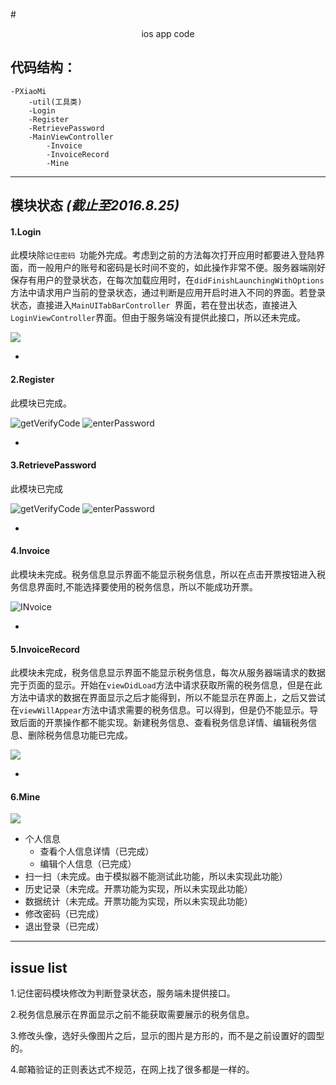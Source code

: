 #<center>ios app code</center>

## 代码结构：
	
	-PXiaoMi
		-util(工具类)
		-Login
		-Register
		-RetrievePassword
		-MainViewController
			-Invoice
			-InvoiceRecord
			-Mine
	
***


## 模块状态 *(截止至2016.8.25)*
#### 1.Login

此模块除`记住密码 `功能外完成。考虑到之前的方法每次打开应用时都要进入登陆界面，而一般用户的账号和密码是长时间不变的，如此操作非常不便。服务器端刚好保存有用户的登录状态，在每次加载应用时，在`didFinishLaunchingWithOptions`方法中请求用户当前的登录状态，通过判断是应用开启时进入不同的界面。若登录状态，直接进入`MainUITabBarController `界面，若在登出状态，直接进入`LoginViewController`界面。但由于服务端没有提供此接口，所以还未完成。

![](http://a2.qpic.cn/psb?/V13TnsNU0OGQFS/65PRSmz54o*1S6vNUTMOdKkgzP09RhRGhZ.NsMb4PXY!/m/dAkBAAAAAAAAnull&bo=QQE3AkEBNwIDCSw!&rf=photolist&t=5)
 
-
#### 2.Register

此模块已完成。

![getVerifyCode](http://a2.qpic.cn/psb?/V13TnsNU0OGQFS/S0ZZi7e3deZMty5m7ILRBe2mZ4E*nJW2uOJTS3F4PA4!/m/dAkBAAAAAAAAnull&bo=QgE1AkIBNQIDCSw!&rf=photolist&t=5)
![enterPassword](http://a1.qpic.cn/psb?/V13TnsNU0OGQFS/fREifpfmMpfDIPbPe0yjNvVx3VbPkrDaPNg7AsnJCBQ!/m/dHABAAAAAAAAnull&bo=QQE5AkEBOQIDCSw!&rf=photolist&t=5)

-
#### 3.RetrievePassword

此模块已完成

![getVerifyCode](http://a3.qpic.cn/psb?/V13TnsNU0OGQFS/D4s8*RHII.w3yX.IzAQQbeqVciwLyzv1OIYz2DWXJm0!/m/dAoBAAAAAAAAnull&bo=QwE3AkMBNwIDCSw!&rf=photolist&t=5)
![enterPassword](http://a2.qpic.cn/psb?/V13TnsNU0OGQFS/JFuKmncOCLU7KCL0TWNNA0NwZyGD4HPJvXH1NUTsvgA!/m/dAkBAAAAAAAAnull&bo=QQE6AkEBOgIDCSw!&rf=photolist&t=5)

-
#### 4.Invoice

此模块未完成。税务信息显示界面不能显示税务信息，所以在点击开票按钮进入税务信息界面时,不能选择要使用的税务信息，所以不能成功开票。

![INvoice](http://a4.qpic.cn/psb?/V13TnsNU0OGQFS/3B.Zu48IbiTJto1eaCvoZw6rmJPfia0gdBh*EMxzSA8!/m/dOMAAAAAAAAAnull&bo=QQE4AkEBOAIDCSw!&rf=photolist&t=5)

-
#### 5.InvoiceRecord

此模块未完成，税务信息显示界面不能显示税务信息，每次从服务器端请求的数据完于页面的显示。开始在`viewDidLoad`方法中请求获取所需的税务信息，但是在此方法中请求的数据在界面显示之后才能得到，所以不能显示在界面上，之后又尝试在`viewWillAppear`方法中请求需要的税务信息。可以得到，但是仍不能显示。导致后面的开票操作都不能实现。新建税务信息、查看税务信息详情、编辑税务信息、删除税务信息功能已完成。

![](http://a2.qpic.cn/psb?/V13TnsNU0OGQFS/p65LH8dpLSAxQBPnDU621k*qP2T8HjGowRSgOlOXZqk!/m/dAkBAAAAAAAAnull&bo=QQE4AkEBOAIDCSw!&rf=photolist&t=5)

-
#### 6.Mine

![](http://a4.qpic.cn/psb?/V13TnsNU0OGQFS/XnR2sw26Kzln0pcBHC0LyRTs2D6jCmDfDNso.3EG0RQ!/m/dOMAAAAAAAAAnull&bo=QgE7AkIBOwIDCSw!&rf=photolist&t=5)

* 个人信息
	* 查看个人信息详情（已完成）
	* 编辑个人信息（已完成）
* 扫一扫（未完成。由于模拟器不能测试此功能，所以未实现此功能）
* 历史记录（未完成。开票功能为实现，所以未实现此功能）
* 数据统计（未完成。开票功能为实现，所以未实现此功能）
* 修改密码（已完成）
* 退出登录（已完成）

***

## issue list
1.记住密码模块修改为判断登录状态，服务端未提供接口。

2.税务信息展示在界面显示之前不能获取需要展示的税务信息。

3.修改头像，选好头像图片之后，显示的图片是方形的，而不是之前设置好的圆型的。

4.邮箱验证的正则表达式不规范，在网上找了很多都是一样的。

		